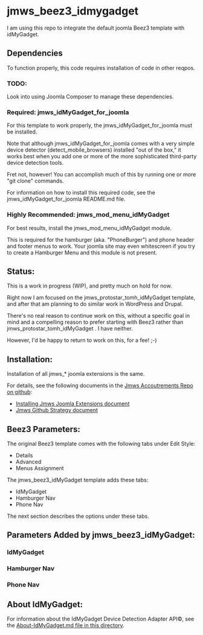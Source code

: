 # jmws_beez3_idmygadget
I am using this repo to integrate the default joomla Beez3 template with idMyGadget.

## Dependencies
To function properly, this code requires installation of code in other reqpos.

### TODO:
Look into using Joomla Composer to manage these dependencies.

### Required: jmws_idMyGadget_for_joomla
For this template to work properly, the jmws_idMyGadget_for_joomla must be installed.

Note that although jmws_idMyGadget_for_joomla comes with a very simple device detector (detect_mobile_browsers) installed "out of the box," it works best when you add one or more of the more sophisticated third-party device detection tools.

Fret not, however!  You can accomplish much of this by running one or more "git clone" commands.

For information on how to install this required code, see the jmws_idMyGadget_for_joomla README.md file.

### Highly Recommended: jmws_mod_menu_idMyGadget
For best results, install the jmws_mod_menu_idMyGadget module.

This is required for the hamburger (aka. "PhoneBurger") and phone header and footer menus to work. Your joomla site may even whitescreen if you try to create a Hamburger Menu and this module is not present.

## Status:
This is a work in progress (WIP), and pretty much on hold for now.

Right now I am focused on the jmws_protostar_tomh_idMyGadget template, and after that am planning to do similar work in WordPress and Drupal.

There's no real reason to continue work on this, without a specific goal in mind and a compelling reason to prefer starting with Beez3 rather than jmws_protostar_tomh_idMyGadget .  I have neither.

However, I'd be happy to return to work on this, for a fee!  ;-)

## Installation:

Installation of all jmws_* joomla extensions is the same.

For details, see the following documents in the [Jmws Accoutrements Repo on github](https://github.com/tomwhartung/jmws_accoutrements/):
* [Installing Jmws Joomla Extensions document](https://github.com/tomwhartung/jmws_accoutrements/blob/master/doc/joomla/install.md)
* [Jmws Github Strategy document](https://github.com/tomwhartung/jmws_accoutrements/blob/master/doc/devops/cms_github_strategy.md)

## Beez3 Parameters:

The original Beez3 template comes with the following tabs under Edit Style:
* Details
* Advanced
* Menus Assignment

The jmws_beez3_idMyGadget template adds these tabs:
* IdMyGadget
* Hamburger Nav
* Phone Nav

The next section describes the options under these tabs.

## Parameters Added by jmws_beez3_idMyGadget:

### IdMyGadget

### Hamburger Nav

### Phone Nav


## About IdMyGadget:

For information about the IdMyGadget Device Detection Adapter API&copy;, see the [About-IdMyGadget.md file in this directory](https://github.com/tomwhartung/jmws_beez3_idMyGadget/blob/master/ABOUT-IdMyGadget.md).

